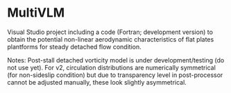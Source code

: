 # MultiVLM
Visual Studio project including a code (Fortran; development version) to obtain the potential non-linear aerodynamic characteristics of flat plates plantforms for steady detached flow condition.

Notes: 
Post-stall detached vorticity model is under development/testing (do not use yet).
For v2, circulation distributions are numerically symmetrical (for non-sideslip condition) but due to transparency level in post-processor cannot be adjusted manually, these look slightly asymmetrical.
